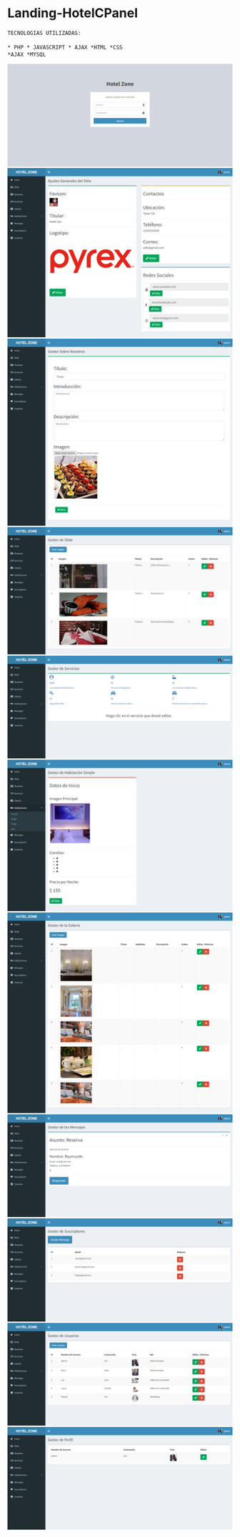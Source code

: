 # Landing-HotelCPanel

```
TECNOLOGIAS UTILIZADAS:

* PHP * JAVASCRIPT * AJAX *HTML *CSS 
*AJAX *MYSQL
```

<img src="Vistas/images/hotello.png">

<img src="Vistas/images/hotel1.png">

<img src="Vistas/images/hotel2.png">

<img src="Vistas/images/hotel3.png">

<img src="Vistas/images/hotel4.png">

<img src="Vistas/images/hotel5.png">

<img src="Vistas/images/hotel6.png">

<img src="Vistas/images/hotel7.png">

<img src="Vistas/images/hotel8.png">

<img src="Vistas/images/hotel9.png">

<img src="Vistas/images/hotel10.png"> 
